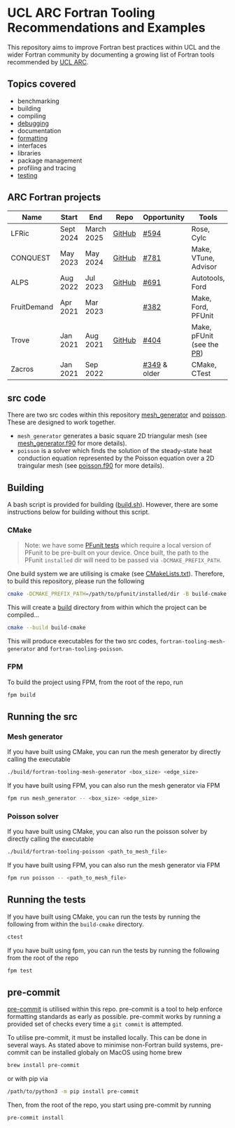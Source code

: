 # UCL ARC Fortran Tooling Recommendations and Examples

This repository aims to improve Fortran best practices within UCL and the wider Fortran community by documenting a growing list of Fortran tools recommended by [UCL ARC](https://ucl.ac.uk/arc).

## Topics covered

- benchmarking
- building
- compiling
- [debugging](./debugging)
- documentation
- [formatting](./formatting)
- interfaces
- libraries
- package management
- profiling and tracing
- [testing](./testing)

## ARC Fortran projects

| Name | Start | End | Repo | Opportunity | Tools | Lessons |
| --- | --- | --- | --- | --- | --- | --- |
| LFRic | Sept 2024 | March 2025 | [GitHub](https://github.com/exoclim/lfric_dev) | [#594](https://github.com/UCL-ARC/research-software-opportunities/issues/594) | Rose, Cylc | |
| CONQUEST | May 2023 | May 2024 | [GitHub](https://github.com/OrderN/CONQUEST-release) | [#781](https://github.com/UCL-ARC/research-software-opportunities/issues/781) | Make, VTune, Advisor | |
| ALPS | Aug 2022 | Jul 2023 | [GitHub](https://github.com/danielver02/ALPS) | [#691](https://github.com/UCL-ARC/research-software-opportunities/issues/691) | Autotools, Ford | |
| FruitDemand | Apr 2021 | Mar 2023 |  | [#382](https://github.com/UCL-ARC/research-software-opportunities/issues/382) |  Make, Ford, PFUnit | |
| Trove | Jan 2021 | Aug 2021 | [GitHub](https://github.com/Trovemaster/TROVE/tree/merge-develop-mpi) | [#404](https://github.com/UCL-ARC/research-software-opportunities/issues/404) | Make, pFUnit (see the [PR](https://github.com/Trovemaster/TROVE/pull/44/files#diff-beda42571c095172ab63437d050612a571d0d9ddd3ad4f2aecbce907a9b7e3d0)) | |
| Zacros | Jan 2021 | Sep 2022 | | [#349](https://github.com/UCL-ARC/research-software-opportunities/issues/349) & older | CMake, CTest | |

## src code

There are two src codes within this repository [mesh_generator](./src/mesh_generator/) and [poisson](./src/poisson/). These are designed to work together.

- `mesh_generator` generates a basic square 2D triangular mesh (see [mesh_generator.f90](./src/mesh_generator/mesh_generator.f90) for more details).
- `poisson` is a solver which finds the solution of the steady-state heat conduction equation represented by the Poisson equation over a 2D traingular mesh (see [poisson.f90](./src/poisson/poisson.f90) for more details).

## Building

A bash script is provided for building ([build.sh](./build.sh)). However, there are some instructions below for building without this script.

### CMake

>Note: we have some [PFunit tests](./testing/pFUnit/) which require a local version of PFunit to be pre-built on your device. Once built, the path to the PFunit `installed` dir will need to be passed via `-DCMAKE_PREFIX_PATH`.

One build system we are utilising is cmake (see [CMakeLists.txt](./CMakeLists.txt)). Therefore, to build this repository, please run the following
```sh
cmake -DCMAKE_PREFIX_PATH=/path/to/pfunit/installed/dir -B build-cmake 
``` 
This will create a [build](./build) directory from within which the project can be compiled...

```sh
cmake --build build-cmake
```

This will produce executables for the two src codes, `fortran-tooling-mesh-generator` and `fortran-tooling-poisson`.

### FPM

To build the project using FPM, from the root of the repo, run

```sh
fpm build
```

## Running the src

### Mesh generator

If you have built using CMake, you can run the mesh generator by directly calling the executable

```sh
./build/fortran-tooling-mesh-generator <box_size> <edge_size>
```

If you have built using FPM, you can also run the mesh generator via FPM
```sh
fpm run mesh_generator -- <box_size> <edge_size>
```

### Poisson solver
If you have built using CMake, you can also run the poisson solver by directly calling the executable
```sh
./build/fortran-tooling-poisson <path_to_mesh_file>
```

If you have built using FPM, you can also run the mesh generator via FPM
```sh
fpm run poisson -- <path_to_mesh_file>
```

## Running the tests

If you have built using CMake, you can run the tests by running the following from within the `build-cmake` directory.

```sh
ctest
```

If you have built using fpm, you can run the tests by running the following from the root of the repo

```sh
fpm test
```

## pre-commit

[pre-commit](https://pre-commit.com/) is utilised within this repo. pre-commit is a tool to help enforce formatting standards as early as possible.
pre-commit works by running a provided set of checks every time a `git commit` is attempted.

To utilise pre-commit, it must be installed locally. This can be done in several ways. As stated above to minimise non-Fortran build systems, pre-commit can
be installed globaly on MacOS using home brew

```sh
brew install pre-commit
```

or with pip via

```sh
/path/to/python3 -m pip install pre-commit
```

Then, from the root of the repo, you start using pre-commit by running

```sh
pre-commit install
```
